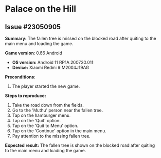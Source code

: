 # Palace on the Hill

## Issue #23050905

**Summary:** The fallen tree is missed on the blocked road after quiting to the main menu and loading the game.

**Game version**: 0.66 Android

- **OS version:** Android 11 RP1A.200720.011
- **Device:** Xiaomi Redmi 9 M2004J19AG

**Preconditions:**

1. The player started the new game.

**Steps to reproduce:**

1. Take the road down from the fields.
2. Go to the 'Muthu' person near the fallen tree.
3. Tap on the hamburger menu.
4. Tap on the 'Quit' option.
5. Tap on the 'Quit to Menu' option.
6. Tap on the 'Continue' option in the main menu.
7. Pay attention to the missing fallen tree.

**Expected result:** The fallen tree is shown on the blocked road after quiting to the main menu and loading the game.
